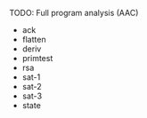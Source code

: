 TODO: Full program analysis (AAC)
- ack
- flatten
- deriv
- primtest
- rsa
- sat-1
- sat-2
- sat-3
- state